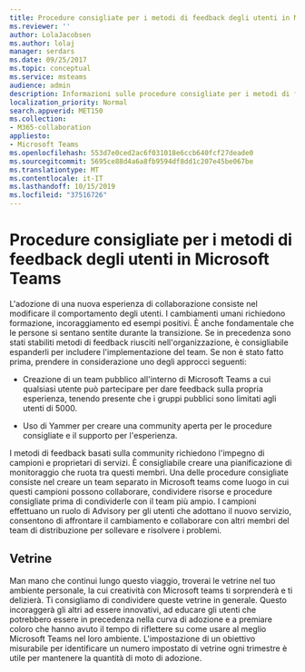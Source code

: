 ```yaml
---
title: Procedure consigliate per i metodi di feedback degli utenti in Microsoft Teams
ms.reviewer: ''
author: LolaJacobsen
ms.author: lolaj
manager: serdars
ms.date: 09/25/2017
ms.topic: conceptual
ms.service: msteams
audience: admin
description: Informazioni sulle procedure consigliate per i metodi di feedback degli utenti in Microsoft teams per garantire la migliore esperienza possibile in team.
localization_priority: Normal
search.appverid: MET150
ms.collection:
- M365-collaboration
appliesto:
- Microsoft Teams
ms.openlocfilehash: 553d7e0ced2ac6f031018e6ccb640fcf27deade0
ms.sourcegitcommit: 5695ce88d4a6a8fb9594df8dd1c207e45be067be
ms.translationtype: MT
ms.contentlocale: it-IT
ms.lasthandoff: 10/15/2019
ms.locfileid: "37516726"
---
```

<a name="best-practices-for-user-feedback-methods-in-microsoft-teams"></a>Procedure consigliate per i metodi di feedback degli utenti in Microsoft Teams
===========================================================

L'adozione di una nuova esperienza di collaborazione consiste nel modificare il comportamento degli utenti. I cambiamenti umani richiedono formazione, incoraggiamento ed esempi positivi. È anche fondamentale che le persone si sentano sentite durante la transizione. Se in precedenza sono stati stabiliti metodi di feedback riusciti nell'organizzazione, è consigliabile espanderli per includere l'implementazione del team. Se non è stato fatto prima, prendere in considerazione uno degli approcci seguenti:

-   Creazione di un team pubblico all'interno di Microsoft Teams a cui qualsiasi utente può partecipare per dare feedback sulla propria esperienza, tenendo presente che i gruppi pubblici sono limitati agli utenti di 5000.

-   Uso di Yammer per creare una community aperta per le procedure consigliate e il supporto per l'esperienza.

I metodi di feedback basati sulla community richiedono l'impegno di campioni e proprietari di servizi. È consigliabile creare una pianificazione di monitoraggio che ruota tra questi membri. Una delle procedure consigliate consiste nel creare un team separato in Microsoft teams come luogo in cui questi campioni possono collaborare, condividere risorse e procedure consigliate prima di condividerle con il team più ampio. I campioni effettuano un ruolo di Advisory per gli utenti che adottano il nuovo servizio, consentono di affrontare il cambiamento e collaborare con altri membri del team di distribuzione per sollevare e risolvere i problemi.

<a name="showcases"></a>Vetrine
---------

Man mano che continui lungo questo viaggio, troverai le vetrine nel tuo ambiente personale, la cui creatività con Microsoft teams ti sorprenderà e ti delizierà. Ti consigliamo di condividere queste vetrine in generale. Questo incoraggerà gli altri ad essere innovativi, ad educare gli utenti che potrebbero essere in precedenza nella curva di adozione e a premiare coloro che hanno avuto il tempo di riflettere su come usare al meglio Microsoft Teams nel loro ambiente. L'impostazione di un obiettivo misurabile per identificare un numero impostato di vetrine ogni trimestre è utile per mantenere la quantità di moto di adozione.

